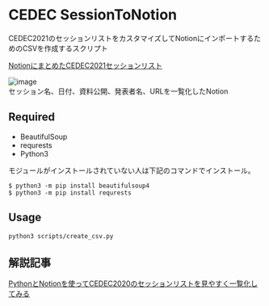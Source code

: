 # CEDEC SessionToNotion

CEDEC2021のセッションリストをカスタマイズしてNotionにインポートするためのCSVを作成するスクリプト

[NotionにまとめたCEDEC2021セッションリスト](https://www.notion.so/936b054353b14cbfb748f83b4f385327?v=1f841c200fc1467ea10e6dc5be57098b)


![image](https://user-images.githubusercontent.com/144386/91651749-51365f80-eacb-11ea-8992-8a3e6b6e48a3.png)  
セッション名、日付、資料公開、発表者名、URLを一覧化したNotion

## Required

- BeautifulSoup
- requrests
- Python3


モジュールがインストールされていない人は下記のコマンドでインストール。

```shell
$ python3 -m pip install beautifulsoup4
$ python3 -m pip install requrests
```

## Usage

```shell
python3 scripts/create_csv.py
```

## 解説記事

[PythonとNotionを使ってCEDEC2020のセッションリストを見やすく一覧化してみる](https://note.com/ohbashunsuke/n/n97ef497a270c)